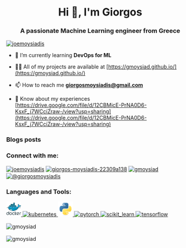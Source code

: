 <h1 align="center">Hi 👋, I'm Giorgos</h1>
<h3 align="center">A passionate Machine Learning engineer from Greece</h3>

<p align="left"> <a href="https://twitter.com/joemoysiadis" target="blank"><img src="https://img.shields.io/twitter/follow/joemoysiadis?logo=twitter&style=for-the-badge" alt="joemoysiadis" /></a> </p>

- 🌱 I’m currently learning **DevOps for ML**

- 👨‍💻 All of my projects are available at [https://gmoysiad.github.io/](https://gmoysiad.github.io/)

- 📫 How to reach me **giorgosmoysiadis@gmail.com**

- 📄 Know about my experiences [https://drive.google.com/file/d/12CBMicE-PrNA0D6-KsxF_j7WCciZraw-/view?usp=sharing](https://drive.google.com/file/d/12CBMicE-PrNA0D6-KsxF_j7WCciZraw-/view?usp=sharing)

### Blogs posts
<!-- BLOG-POST-LIST:START -->
<!-- BLOG-POST-LIST:END -->

<h3 align="left">Connect with me:</h3>
<p align="left">
<a href="https://twitter.com/joemoysiadis" target="blank"><img align="center" src="https://raw.githubusercontent.com/rahuldkjain/github-profile-readme-generator/master/src/images/icons/Social/twitter.svg" alt="joemoysiadis" height="30" width="40" /></a>
<a href="https://linkedin.com/in/giorgos-moysiadis-22309a138" target="blank"><img align="center" src="https://raw.githubusercontent.com/rahuldkjain/github-profile-readme-generator/master/src/images/icons/Social/linked-in-alt.svg" alt="giorgos-moysiadis-22309a138" height="30" width="40" /></a>
<a href="https://fb.com/gmoysiad" target="blank"><img align="center" src="https://raw.githubusercontent.com/rahuldkjain/github-profile-readme-generator/master/src/images/icons/Social/facebook.svg" alt="gmoysiad" height="30" width="40" /></a>
<a href="https://medium.com/@giorgosmoysiadis" target="blank"><img align="center" src="https://raw.githubusercontent.com/rahuldkjain/github-profile-readme-generator/master/src/images/icons/Social/medium.svg" alt="@giorgosmoysiadis" height="30" width="40" /></a>
</p>

<h3 align="left">Languages and Tools:</h3>
<p align="left"> <a href="https://www.docker.com/" target="_blank"> <img src="https://raw.githubusercontent.com/devicons/devicon/master/icons/docker/docker-original-wordmark.svg" alt="docker" width="40" height="40"/> </a> <a href="https://kubernetes.io" target="_blank"> <img src="https://www.vectorlogo.zone/logos/kubernetes/kubernetes-icon.svg" alt="kubernetes" width="40" height="40"/> </a> <a href="https://www.python.org" target="_blank"> <img src="https://raw.githubusercontent.com/devicons/devicon/master/icons/python/python-original.svg" alt="python" width="40" height="40"/> </a> <a href="https://pytorch.org/" target="_blank"> <img src="https://www.vectorlogo.zone/logos/pytorch/pytorch-icon.svg" alt="pytorch" width="40" height="40"/> </a> <a href="https://scikit-learn.org/" target="_blank"> <img src="https://upload.wikimedia.org/wikipedia/commons/0/05/Scikit_learn_logo_small.svg" alt="scikit_learn" width="40" height="40"/> </a> <a href="https://www.tensorflow.org" target="_blank"> <img src="https://www.vectorlogo.zone/logos/tensorflow/tensorflow-icon.svg" alt="tensorflow" width="40" height="40"/> </a> </p>

<p><img align="center" src="https://github-readme-stats.vercel.app/api/top-langs?username=gmoysiad&show_icons=true&locale=en&layout=compact" alt="gmoysiad" /></p>

<p><img align="center" src="https://github-readme-streak-stats.herokuapp.com/?user=gmoysiad&" alt="gmoysiad" /></p>


